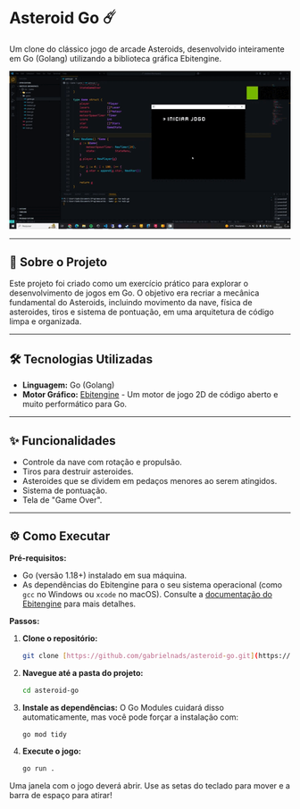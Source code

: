 # Asteroid Go ☄️

Um clone do clássico jogo de arcade Asteroids, desenvolvido inteiramente em Go (Golang) utilizando a biblioteca gráfica Ebitengine.

![Gameplay do Asteroid Go](https://raw.githubusercontent.com/gabrielnads/asteroid-go/main/assets/gameplay.gif)


---
## 🚀 Sobre o Projeto

Este projeto foi criado como um exercício prático para explorar o desenvolvimento de jogos em Go. O objetivo era recriar a mecânica fundamental do Asteroids, incluindo movimento da nave, física de asteroides, tiros e sistema de pontuação, em uma arquitetura de código limpa e organizada.

---
## 🛠️ Tecnologias Utilizadas

* **Linguagem:** Go (Golang)
* **Motor Gráfico:** [Ebitengine](https://ebitengine.org/) - Um motor de jogo 2D de código aberto e muito performático para Go.

---
## ✨ Funcionalidades

* Controle da nave com rotação e propulsão.
* Tiros para destruir asteroides.
* Asteroides que se dividem em pedaços menores ao serem atingidos.
* Sistema de pontuação.
* Tela de "Game Over".

---
## ⚙️ Como Executar

**Pré-requisitos:**
* Go (versão 1.18+) instalado em sua máquina.
* As dependências do Ebitengine para o seu sistema operacional (como `gcc` no Windows ou `xcode` no macOS). Consulte a [documentação do Ebitengine](https://ebitengine.org/en/documents/install.html) para mais detalhes.

**Passos:**

1.  **Clone o repositório:**
    ```bash
    git clone [https://github.com/gabrielnads/asteroid-go.git](https://github.com/gabrielnads/asteroid-go.git)
    ```

2.  **Navegue até a pasta do projeto:**
    ```bash
    cd asteroid-go
    ```

3.  **Instale as dependências:**
    O Go Modules cuidará disso automaticamente, mas você pode forçar a instalação com:
    ```bash
    go mod tidy
    ```

4.  **Execute o jogo:**
    ```bash
    go run .
    ```

Uma janela com o jogo deverá abrir. Use as setas do teclado para mover e a barra de espaço para atirar!
